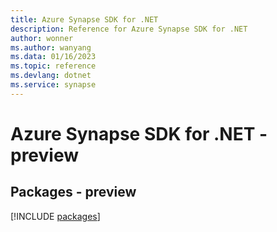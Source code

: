 ```yaml
---
title: Azure Synapse SDK for .NET
description: Reference for Azure Synapse SDK for .NET
author: wonner
ms.author: wanyang
ms.data: 01/16/2023
ms.topic: reference
ms.devlang: dotnet
ms.service: synapse
---
```

# Azure Synapse SDK for .NET - preview
## Packages - preview
[!INCLUDE [packages](synapse-index.md)]